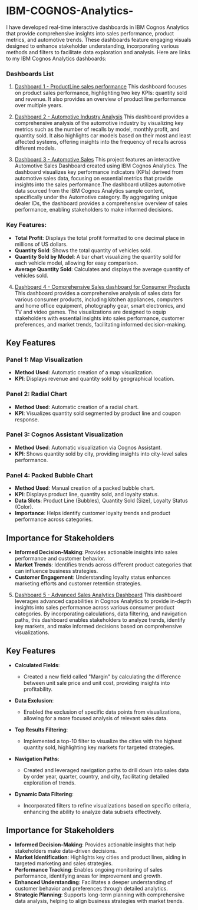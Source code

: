 # IBM-COGNOS-Analytics-
I have developed real-time interactive dashboards in IBM Cognos Analytics that provide comprehensive insights into sales performance, product metrics, and automotive trends. These dashboards feature engaging visuals designed to enhance stakeholder understanding, incorporating various methods and filters to facilitate data exploration and analysis.
Here are links to my IBM Cognos Analytics dashboards:

### Dashboards List
1.  [Dashboard 1 - ProductLine sales performance](https://us3.ca.analytics.ibm.com/bi/?perspective=dashboard&pathRef=.my_folders%2FSimple%2BDashboard&action=view&mode=dashboard&subView=model000001987f273301_00000000)
   This dashboard focuses on product sales performance, highlighting two key KPIs: quantity sold and revenue. It also provides an overview of product line performance over multiple years.

2.  [Dashboard 2 - Automotive Industry Analysis](https://us3.ca.analytics.ibm.com/bi/?perspective=dashboard&pathRef=.my_folders%2Fservice%2Bdashboard&action=view&mode=dashboard&subView=model00000197c761cced_00000000)
   This dashboard provides a comprehensive analysis of the automotive industry by visualizing key metrics such as the number of recalls by model, monthly profit, and quantity sold. It also highlights car models based on their most and least affected systems, offering insights into the frequency of recalls across different models.

3.  [Dashboard 3 - Automotive Sales](https://us3.ca.analytics.ibm.com/bi/?perspective=dashboard&pathRef=.my_folders%2Fsales%2Bdashboard&action=view&mode=dashboard&subView=model00000197c2671118_00000000)
This project features an interactive Automotive Sales Dashboard created using IBM Cognos Analytics. The dashboard visualizes key performance indicators (KPIs) derived from automotive sales data, focusing on essential metrics that provide insights into the sales performance.The dashboard utilizes automotive data sourced from the IBM Cognos Analytics sample content, specifically under the Automotive category. By aggregating unique dealer IDs, the dashboard provides a comprehensive overview of sales performance, enabling stakeholders to make informed decisions.
 ### Key Features:
- **Total Profit**: Displays the total profit formatted to one decimal place in millions of US dollars.
- **Quantity Sold**: Shows the total quantity of vehicles sold.
- **Quantity Sold by Model**: A bar chart visualizing the quantity sold for each vehicle model, allowing for easy comparison.
- **Average Quantity Sold**: Calculates and displays the average quantity of vehicles sold.
  
4.  [Dashboard 4 - Comprehensive Sales dashboard for Consumer Products](https://us3.ca.analytics.ibm.com/bi/?perspective=dashboard&pathRef=.my_folders%2FSimple%2BDashboard&action=view&mode=dashboard&subView=model000001987f526d68_00000000)
This dashboard provides a comprehensive analysis of sales data for various consumer products, including kitchen appliances, computers and home office equipment, photography gear, smart electronics, and TV and video games. The visualizations are designed to equip stakeholders with essential insights into sales performance, customer preferences, and market trends, facilitating informed decision-making.

## Key Features
### Panel 1: Map Visualization
- **Method Used**: Automatic creation of a map visualization.
- **KPI**: Displays revenue and quantity sold by geographical location.

### Panel 2: Radial Chart
- **Method Used**: Automatic creation of a radial chart.
- **KPI**: Visualizes quantity sold segmented by product line and coupon response.

### Panel 3: Cognos Assistant Visualization
- **Method Used**: Automatic visualization via Cognos Assistant.
- **KPI**: Shows quantity sold by city, providing insights into city-level sales performance.

### Panel 4: Packed Bubble Chart
- **Method Used**: Manual creation of a packed bubble chart.
- **KPI**: Displays product line, quantity sold, and loyalty status.
- **Data Slots**: Product Line (Bubbles), Quantity Sold (Size), Loyalty Status (Color).
- **Importance**: Helps identify customer loyalty trends and product performance across categories.

## Importance for Stakeholders
- **Informed Decision-Making**: Provides actionable insights into sales performance and customer behavior.
- **Market Trends**: Identifies trends across different product categories that can influence business strategies.
- **Customer Engagement**: Understanding loyalty status enhances marketing efforts and customer retention strategies.
  
5.  [Dashboard 5 - Advanced Sales Analytics Dashboard](https://us3.ca.analytics.ibm.com/bi/?perspective=dashboard&pathRef=.my_folders%2FAdvanced%2BDashboard&action=view&mode=dashboard&subView=model000001988966f190_00000000)
This dashboard leverages advanced capabilities in Cognos Analytics to provide in-depth insights into sales performance across various consumer product categories. By incorporating calculations, data filtering, and navigation paths, this dashboard enables stakeholders to analyze trends, identify key markets, and make informed decisions based on comprehensive visualizations.

## Key Features
- **Calculated Fields**: 
  - Created a new field called "Margin" by calculating the difference between unit sale price and unit cost, providing insights into profitability.

- **Data Exclusion**: 
  - Enabled the exclusion of specific data points from visualizations, allowing for a more focused analysis of relevant sales data.

- **Top Results Filtering**: 
  - Implemented a top-10 filter to visualize the cities with the highest quantity sold, highlighting key markets for targeted strategies.

- **Navigation Paths**: 
  - Created and leveraged navigation paths to drill down into sales data by order year, quarter, country, and city, facilitating detailed exploration of trends.

- **Dynamic Data Filtering**: 
  - Incorporated filters to refine visualizations based on specific criteria, enhancing the ability to analyze data subsets effectively.

## Importance for Stakeholders
- **Informed Decision-Making**: Provides actionable insights that help stakeholders make data-driven decisions.
- **Market Identification**: Highlights key cities and product lines, aiding in targeted marketing and sales strategies.
- **Performance Tracking**: Enables ongoing monitoring of sales performance, identifying areas for improvement and growth.
- **Enhanced Understanding**: Facilitates a deeper understanding of customer behavior and preferences through detailed analytics.
- **Strategic Planning**: Supports long-term planning with comprehensive data analysis, helping to align business strategies with market trends.
